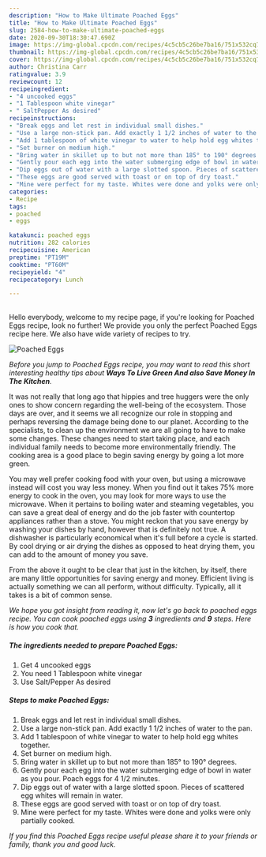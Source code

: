```yaml
---
description: "How to Make Ultimate Poached Eggs"
title: "How to Make Ultimate Poached Eggs"
slug: 2584-how-to-make-ultimate-poached-eggs
date: 2020-09-30T18:30:47.690Z
image: https://img-global.cpcdn.com/recipes/4c5cb5c26be7ba16/751x532cq70/poached-eggs-recipe-main-photo.jpg
thumbnail: https://img-global.cpcdn.com/recipes/4c5cb5c26be7ba16/751x532cq70/poached-eggs-recipe-main-photo.jpg
cover: https://img-global.cpcdn.com/recipes/4c5cb5c26be7ba16/751x532cq70/poached-eggs-recipe-main-photo.jpg
author: Christina Carr
ratingvalue: 3.9
reviewcount: 12
recipeingredient:
- "4 uncooked eggs"
- "1 Tablespoon white vinegar"
- " SaltPepper As desired"
recipeinstructions:
- "Break eggs and let rest in individual small dishes."
- "Use a large non-stick pan. Add exactly 1 1/2 inches of water to the pan."
- "Add 1 tablespoon of white vinegar to water to help hold egg whites together."
- "Set burner on medium high."
- "Bring water in skillet up to but not more than 185° to 190° degrees."
- "Gently pour each egg into the water submerging edge of bowl in water as you pour. Poach eggs for 4 1/2 minutes."
- "Dip eggs out of water with a large slotted spoon. Pieces of scattered egg whites will remain in water."
- "These eggs are good served with toast or on top of dry toast."
- "Mine were perfect for my taste. Whites were done and yolks were only partially cooked."
categories:
- Recipe
tags:
- poached
- eggs

katakunci: poached eggs 
nutrition: 282 calories
recipecuisine: American
preptime: "PT19M"
cooktime: "PT60M"
recipeyield: "4"
recipecategory: Lunch

---
```

<br>
Hello everybody, welcome to my recipe page, if you're looking for Poached Eggs recipe, look no further! We provide you only the perfect Poached Eggs recipe here. We also have wide variety of recipes to try.
<br>


![Poached Eggs](https://img-global.cpcdn.com/recipes/4c5cb5c26be7ba16/751x532cq70/poached-eggs-recipe-main-photo.jpg)

<i>Before you jump to Poached Eggs recipe, you may want to read this short interesting healthy tips about 
<strong>Ways To Live Green And also Save Money In The Kitchen</strong>.</i>
</br>

It was not really that long ago that hippies and tree huggers were the only ones to show concern regarding the well-being of the ecosystem. Those days are over, and it seems we all recognize our role in stopping and perhaps reversing the damage being done to our planet. According to the specialists, to clean up the environment we are all going to have to make some changes. These changes need to start taking place, and each individual family needs to become more environmentally friendly. The cooking area is a good place to begin saving energy by going a lot more green.

You may well prefer cooking food with your oven, but using a microwave instead will cost you way less money. When you find out it takes 75% more energy to cook in the oven, you may look for more ways to use the microwave. When it pertains to boiling water and steaming vegetables, you can save a great deal of energy and do the job faster with countertop appliances rather than a stove. You might reckon that you save energy by washing your dishes by hand, however that is definitely not true. A dishwasher is particularly economical when it's full before a cycle is started. By cool drying or air drying the dishes as opposed to heat drying them, you can add to the amount of money you save.

From the above it ought to be clear that just in the kitchen, by itself, there are many little opportunities for saving energy and money. Efficient living is actually something we can all perform, without difficulty. Typically, all it takes is a bit of common sense.


<i>We hope you got insight from reading it, now let's go back to poached eggs recipe. You can cook poached eggs using <strong>3</strong> ingredients and <strong>9</strong> steps. Here is how you cook that.
</i>

##### The ingredients needed to prepare Poached Eggs:

1. Get 4 uncooked eggs
1. You need 1 Tablespoon white vinegar
1. Use  Salt/Pepper As desired


##### Steps to make Poached Eggs:

1. Break eggs and let rest in individual small dishes.
1. Use a large non-stick pan. Add exactly 1 1/2 inches of water to the pan.
1. Add 1 tablespoon of white vinegar to water to help hold egg whites together.
1. Set burner on medium high.
1. Bring water in skillet up to but not more than 185° to 190° degrees.
1. Gently pour each egg into the water submerging edge of bowl in water as you pour. Poach eggs for 4 1/2 minutes.
1. Dip eggs out of water with a large slotted spoon. Pieces of scattered egg whites will remain in water.
1. These eggs are good served with toast or on top of dry toast.
1. Mine were perfect for my taste. Whites were done and yolks were only partially cooked.


<i>If you find this Poached Eggs recipe useful please share it to your friends or family, thank you and good luck.</i>
